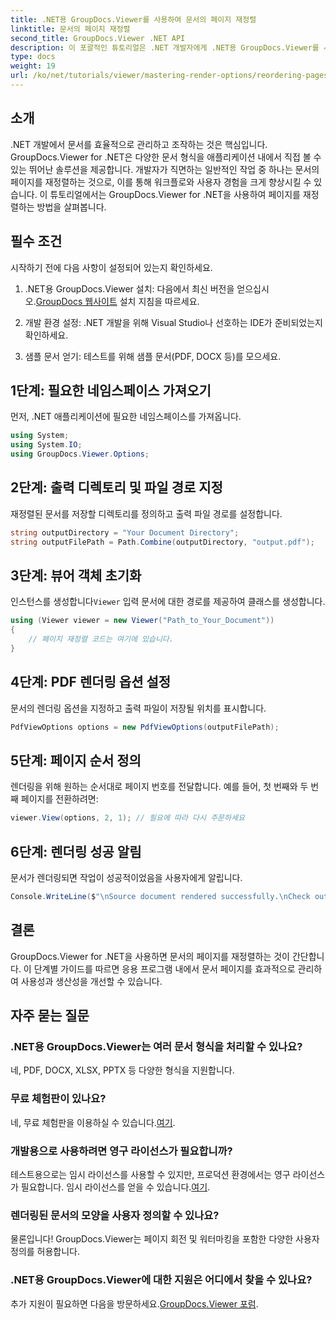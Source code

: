 ```yaml
---
title: .NET용 GroupDocs.Viewer를 사용하여 문서의 페이지 재정렬
linktitle: 문서의 페이지 재정렬
second_title: GroupDocs.Viewer .NET API
description: 이 포괄적인 튜토리얼은 .NET 개발자에게 .NET용 GroupDocs.Viewer를 사용하여 다양한 문서 형식의 페이지를 재정렬하는 과정을 안내합니다.
type: docs
weight: 19
url: /ko/net/tutorials/viewer/mastering-render-options/reordering-pages-in-document/
---
```

## 소개

.NET 개발에서 문서를 효율적으로 관리하고 조작하는 것은 핵심입니다. GroupDocs.Viewer for .NET은 다양한 문서 형식을 애플리케이션 내에서 직접 볼 수 있는 뛰어난 솔루션을 제공합니다. 개발자가 직면하는 일반적인 작업 중 하나는 문서의 페이지를 재정렬하는 것으로, 이를 통해 워크플로와 사용자 경험을 크게 향상시킬 수 있습니다. 이 튜토리얼에서는 GroupDocs.Viewer for .NET을 사용하여 페이지를 재정렬하는 방법을 살펴봅니다.

## 필수 조건

시작하기 전에 다음 사항이 설정되어 있는지 확인하세요.

1.  .NET용 GroupDocs.Viewer 설치: 다음에서 최신 버전을 얻으십시오.[GroupDocs 웹사이트](https://releases.groupdocs.com/viewer/net/) 설치 지침을 따르세요.
   
2. 개발 환경 설정: .NET 개발을 위해 Visual Studio나 선호하는 IDE가 준비되었는지 확인하세요.

3. 샘플 문서 얻기: 테스트를 위해 샘플 문서(PDF, DOCX 등)를 모으세요.

## 1단계: 필요한 네임스페이스 가져오기

먼저, .NET 애플리케이션에 필요한 네임스페이스를 가져옵니다.

```csharp
using System;
using System.IO;
using GroupDocs.Viewer.Options;
```

## 2단계: 출력 디렉토리 및 파일 경로 지정

재정렬된 문서를 저장할 디렉토리를 정의하고 출력 파일 경로를 설정합니다.

```csharp
string outputDirectory = "Your Document Directory";
string outputFilePath = Path.Combine(outputDirectory, "output.pdf");
```

## 3단계: 뷰어 객체 초기화

 인스턴스를 생성합니다`Viewer` 입력 문서에 대한 경로를 제공하여 클래스를 생성합니다.

```csharp
using (Viewer viewer = new Viewer("Path_to_Your_Document"))
{
    // 페이지 재정렬 코드는 여기에 있습니다.
}
```

## 4단계: PDF 렌더링 옵션 설정

문서의 렌더링 옵션을 지정하고 출력 파일이 저장될 위치를 표시합니다.

```csharp
PdfViewOptions options = new PdfViewOptions(outputFilePath);
```

## 5단계: 페이지 순서 정의

렌더링을 위해 원하는 순서대로 페이지 번호를 전달합니다. 예를 들어, 첫 번째와 두 번째 페이지를 전환하려면:

```csharp
viewer.View(options, 2, 1); // 필요에 따라 다시 주문하세요
```

## 6단계: 렌더링 성공 알림

문서가 렌더링되면 작업이 성공적이었음을 사용자에게 알립니다.

```csharp
Console.WriteLine($"\nSource document rendered successfully.\nCheck output in {outputDirectory}.");
```

## 결론

GroupDocs.Viewer for .NET을 사용하면 문서의 페이지를 재정렬하는 것이 간단합니다. 이 단계별 가이드를 따르면 응용 프로그램 내에서 문서 페이지를 효과적으로 관리하여 사용성과 생산성을 개선할 수 있습니다.

## 자주 묻는 질문

### .NET용 GroupDocs.Viewer는 여러 문서 형식을 처리할 수 있나요?
네, PDF, DOCX, XLSX, PPTX 등 다양한 형식을 지원합니다.

### 무료 체험판이 있나요?
 네, 무료 체험판을 이용하실 수 있습니다.[여기](https://releases.groupdocs.com/).

### 개발용으로 사용하려면 영구 라이선스가 필요합니까?
 테스트용으로는 임시 라이선스를 사용할 수 있지만, 프로덕션 환경에서는 영구 라이선스가 필요합니다. 임시 라이선스를 얻을 수 있습니다.[여기](https://purchase.groupdocs.com/temporary-license/).

### 렌더링된 문서의 모양을 사용자 정의할 수 있나요?
물론입니다! GroupDocs.Viewer는 페이지 회전 및 워터마킹을 포함한 다양한 사용자 정의를 허용합니다.

### .NET용 GroupDocs.Viewer에 대한 지원은 어디에서 찾을 수 있나요?
 추가 지원이 필요하면 다음을 방문하세요.[GroupDocs.Viewer 포럼](https://forum.groupdocs.com/c/viewer/9).